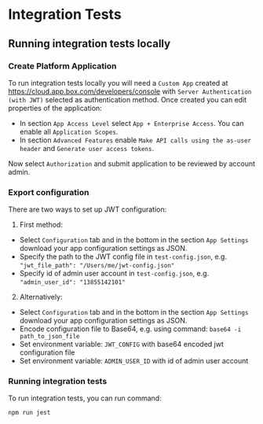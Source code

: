 # Integration Tests

## Running integration tests locally

### Create Platform Application
To run integration tests locally you will need a `Custom App` created at https://cloud.app.box.com/developers/console
with `Server Authentication (with JWT)` selected as authentication method.
Once created you can edit properties of the application:
- In section `App Access Level` select `App + Enterprise Access`. You can enable all `Application Scopes`.
- In section `Advanced Features` enable `Make API calls using the as-user header` and `Generate user access tokens`.

Now select `Authorization` and submit application to be reviewed by account admin.


### Export configuration

There are two ways to set up JWT configuration:
1. First method:
- Select `Configuration` tab and in the bottom in the section `App Settings`
   download your app configuration settings as JSON.
- Specify the path to the JWT config file in `test-config.json`, e.g. `"jwt_file_path": "/Users/me/jwt-config.json"`
- Specify id of admin user account in `test-config.json`, e.g. `"admin_user_id": "13855142101"`
2. Alternatively:
- Select `Configuration` tab and in the bottom in the section `App Settings`
  download your app configuration settings as JSON.
- Encode configuration file to Base64, e.g. using command: `base64 -i path_to_json_file`
- Set environment variable: `JWT_CONFIG` with base64 encoded jwt configuration file
- Set environment variable: `ADMIN_USER_ID` with id of admin user account

### Running integration tests

To run integration tests, you can run command:
```bash
npm run jest
```
